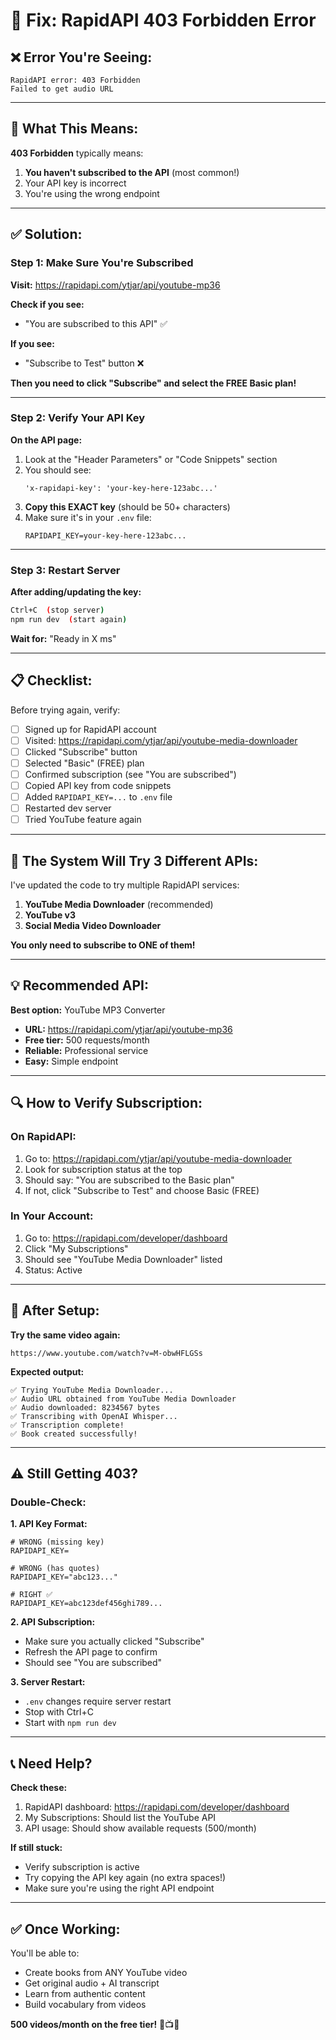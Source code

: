 # 🔧 Fix: RapidAPI 403 Forbidden Error

## ❌ Error You're Seeing:

```
RapidAPI error: 403 Forbidden
Failed to get audio URL
```

---

## 🎯 What This Means:

**403 Forbidden** typically means:
1. **You haven't subscribed to the API** (most common!)
2. Your API key is incorrect
3. You're using the wrong endpoint

---

## ✅ Solution:

### Step 1: Make Sure You're Subscribed

**Visit:** https://rapidapi.com/ytjar/api/youtube-mp36

**Check if you see:**
- "You are subscribed to this API" ✅

**If you see:**
- "Subscribe to Test" button ❌

**Then you need to click "Subscribe" and select the FREE Basic plan!**

---

### Step 2: Verify Your API Key

**On the API page:**
1. Look at the "Header Parameters" or "Code Snippets" section
2. You should see:
   ```
   'x-rapidapi-key': 'your-key-here-123abc...'
   ```
3. **Copy this EXACT key** (should be 50+ characters)
4. Make sure it's in your `.env` file:
   ```env
   RAPIDAPI_KEY=your-key-here-123abc...
   ```

---

### Step 3: Restart Server

**After adding/updating the key:**
```bash
Ctrl+C  (stop server)
npm run dev  (start again)
```

**Wait for:** "Ready in X ms"

---

## 📋 Checklist:

Before trying again, verify:

- [ ] Signed up for RapidAPI account
- [ ] Visited: https://rapidapi.com/ytjar/api/youtube-media-downloader
- [ ] Clicked "Subscribe" button
- [ ] Selected "Basic" (FREE) plan
- [ ] Confirmed subscription (see "You are subscribed")
- [ ] Copied API key from code snippets
- [ ] Added `RAPIDAPI_KEY=...` to `.env` file
- [ ] Restarted dev server
- [ ] Tried YouTube feature again

---

## 🎯 The System Will Try 3 Different APIs:

I've updated the code to try multiple RapidAPI services:

1. **YouTube Media Downloader** (recommended)
2. **YouTube v3**
3. **Social Media Video Downloader**

**You only need to subscribe to ONE of them!**

---

## 💡 Recommended API:

**Best option:** YouTube MP3 Converter
- **URL:** https://rapidapi.com/ytjar/api/youtube-mp36
- **Free tier:** 500 requests/month
- **Reliable:** Professional service
- **Easy:** Simple endpoint

---

## 🔍 How to Verify Subscription:

### On RapidAPI:
1. Go to: https://rapidapi.com/ytjar/api/youtube-media-downloader
2. Look for subscription status at the top
3. Should say: "You are subscribed to the Basic plan"
4. If not, click "Subscribe to Test" and choose Basic (FREE)

### In Your Account:
1. Go to: https://rapidapi.com/developer/dashboard
2. Click "My Subscriptions"
3. Should see "YouTube Media Downloader" listed
4. Status: Active

---

## 🚀 After Setup:

**Try the same video again:**
```
https://www.youtube.com/watch?v=M-obwHFLGSs
```

**Expected output:**
```
✅ Trying YouTube Media Downloader...
✅ Audio URL obtained from YouTube Media Downloader
✅ Audio downloaded: 8234567 bytes
✅ Transcribing with OpenAI Whisper...
✅ Transcription complete!
✅ Book created successfully!
```

---

## ⚠️ Still Getting 403?

### Double-Check:

**1. API Key Format:**
```env
# WRONG (missing key)
RAPIDAPI_KEY=

# WRONG (has quotes)
RAPIDAPI_KEY="abc123..."

# RIGHT ✅
RAPIDAPI_KEY=abc123def456ghi789...
```

**2. API Subscription:**
- Make sure you actually clicked "Subscribe"
- Refresh the API page to confirm
- Should see "You are subscribed"

**3. Server Restart:**
- `.env` changes require server restart
- Stop with Ctrl+C
- Start with `npm run dev`

---

## 📞 Need Help?

**Check these:**
1. RapidAPI dashboard: https://rapidapi.com/developer/dashboard
2. My Subscriptions: Should list the YouTube API
3. API usage: Should show available requests (500/month)

**If still stuck:**
- Verify subscription is active
- Try copying the API key again (no extra spaces!)
- Make sure you're using the right API endpoint

---

## ✅ Once Working:

You'll be able to:
- Create books from ANY YouTube video
- Get original audio + AI transcript
- Learn from authentic content
- Build vocabulary from videos

**500 videos/month on the free tier!** 🎉📺📖

